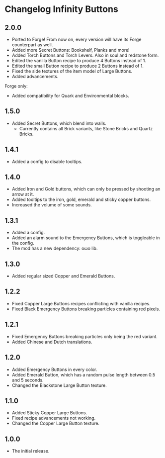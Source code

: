 # Changelog Infinity Buttons

## 2.0.0

- Ported to Forge! From now on, every version will have its Forge counterpart as well.
- Added more Secret Buttons: Bookshelf, Planks and more!
- Added Torch Buttons and Torch Levers. Also in soul and redstone form.
- Edited the vanilla Button recipe to produce 4 Buttons instead of 1.
- Edited the small Button recipe to produce 2 Buttons instead of 1.
- Fixed the side textures of the item model of Large Buttons.
- Added advancements.

Forge only:
- Added compatibility for Quark and Environmental blocks.

## 1.5.0

- Added Secret Buttons, which blend into walls.
  - Currently contains all Brick variants, like Stone Bricks and Quartz Bricks.

## 1.4.1

- Added a config to disable tooltips.

## 1.4.0

- Added Iron and Gold buttons, which can only be pressed by shooting an arrow at it.
- Added tooltips to the iron, gold, emerald and sticky copper buttons.
- Increased the volume of some sounds.

## 1.3.1

- Added a config.
- Added an alarm sound to the Emergency Buttons, which is toggleable in the config.
- The mod has a new dependency: oωo lib.

## 1.3.0

- Added regular sized Copper and Emerald Buttons.

## 1.2.2

- Fixed Copper Large Buttons recipes conflicting with vanilla recipes.
- Fixed Black Emergency Buttons breaking particles containing red pixels.

## 1.2.1

- Fixed Emergency Buttons breaking particles only being the red variant.
- Added Chinese and Dutch translations.

## 1.2.0

- Added Emergency Buttons in every color.
- Added Emerald Button, which has a random pulse length between 0.5 and 5 seconds.
- Changed the Blackstone Large Button texture.

## 1.1.0

- Added Sticky Copper Large Buttons.
- Fixed recipe advancements not working.
- Changed the Copper Large Button texture.

## 1.0.0

- The initial release.
